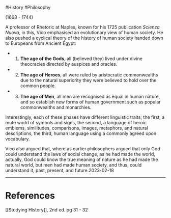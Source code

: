 #History #Philosophy 

(1668 - 1744)

A professor of Rhetoric at Naples, known for his 1725 publication *Scienza Nuova*, in this, Vico emphasised an evolutionary view of human society.  He also pushed a cyclical theory of the history of human society handed down to Europeans from Ancient Egypt:

- 1) **The age of the Gods**, all (believed they) lived under divine theocracies directed by auspices and oracles.
- 2) **The age of Heroes**, all were ruled by aristocratic commonwealths due to the natural superiority they were believed to hold over the common people. 
- 3) **The age of Men**, all men are recognised as equal in human nature, and so establish new forms of human government such as popular commonwealths and monarchies.

Interestingly, each of these phases have different linguistic traits; the first, a mute world of symbols and signs, the second, a language of heroic emblems, similitudes, comparisons, images, metaphors, and natural descriptions, the third, human language using a commonly agreed upon vocabulary.

Vico also argued that, where as earlier philosophers argued that only God could understand the laws of social change, as he had made the world, actually, God could know the true meaning of nature as he had made the natural world, but men had made human society, and thus, could understand it, past, present, and future.2023-02-18


---
# References

[[Studying History]], 2nd ed. pg 31 - 32